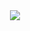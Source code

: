 <div align="center">
  <a href="https://github.com/frontful/frontful-config">
    <img heigth="75" src="http://www.frontful.com/assets/packages/config.png">
  </a>
</div>
